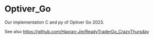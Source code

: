 # Optiver_Go
Our implementation C and py of Optiver Go 2023.

See also https://github.com/Haoran-Jie/ReadyTraderGo_CrazyThursday

